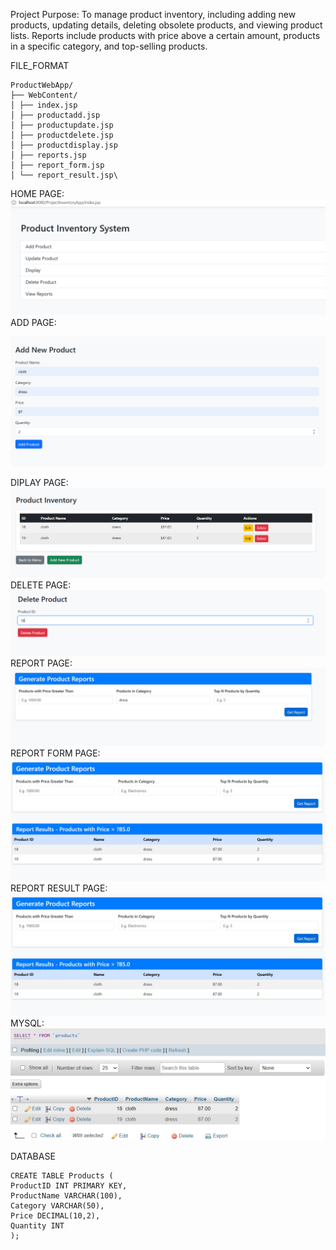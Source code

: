 Project Purpose:
To manage product inventory, including adding new products, updating details, deleting obsolete
products, and viewing product lists. Reports include products with price above a certain amount,
products in a specific category, and top-selling products.

FILE_FORMAT
```
ProductWebApp/
├── WebContent/
│ ├── index.jsp
│ ├── productadd.jsp
│ ├── productupdate.jsp
│ ├── productdelete.jsp
│ ├── productdisplay.jsp
│ ├── reports.jsp
│ ├── report_form.jsp
│ └── report_result.jsp\
```

HOME PAGE:
![image alt](Output/index.png.png)
ADD PAGE:

![image alt](Output/Productadd.png.png)

DIPLAY PAGE:
![image alt](Output/display.png.png)  
 DELETE PAGE:
![image alt](Output/delete.png.png)
REPORT PAGE:
![image alt](Output/report.jpg)
REPORT FORM PAGE:
![image alt](Output/report.png.png)
REPORT RESULT PAGE:
![image alt](Output/pricefilter.jpg)
MYSQL:
![image alt](Output/Mysql.png)

 DATABASE
```
CREATE TABLE Products (
ProductID INT PRIMARY KEY,
ProductName VARCHAR(100),
Category VARCHAR(50),
Price DECIMAL(10,2),
Quantity INT
);
```
